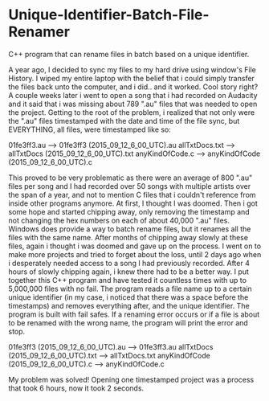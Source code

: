 # Unique-Identifier-Batch-File-Renamer
C++ program that can rename files in batch based on a unique identifier.

A year ago, I decided to sync my files to my hard drive using window's File History.
I wiped my entire laptop with the belief that i could simply transfer the files back unto
the computer, and i did.. and it worked. Cool story right?
A couple weeks later i went to open a song that i had recorded on Audacity and it said that
i was missing about 789 ".au" files that was needed to open the project. Getting to the root
of the problem, i realized that not only were the ".au" files timestamped with the date and 
time of the file sync, but EVERYTHING, all files, were timestamped like so:

01fe3ff3.au  -->   01fe3ff3 (2015_09_12_6_00_UTC).au
allTxtDocs.txt --> allTxtDocs (2015_09_12_6_00_UTC).txt
anyKindOfCode.c --> anyKindOfCode (2015_09_12_6_00_UTC).c

This proved to be very problematic as there were an average of 800 ".au" files per song
and I had recorded over 50 songs with multiple artists over the span of a year, and not 
to mention C files that i couldn't reference from inside other programs anymore. At first,
I thought I was doomed. Then i got some hope and started chipping away, only removing the
timestamp and not changing the hex numbers on each of about 40,000 ".au" files.
Windows does provide a way to batch rename files, but it renames all the files with the 
same name. After months of chipping away slowly at these files, again i thought i was doomed
and gave up on the process. I went on to make more projects and tried to forget about the loss, 
until 2 days ago when i desperately needed access to a song I had previously recorded.
After 4 hours of slowly chipping again, i knew there had to be a better way. I put together
this C++ program and have tested it countless times with up to 5,000,000 files with no fail.
The program reads a file name up to a certain unique identifier (in my case, i noticed that
there was a space before the timestamps) and removes everything after, and the unique
identifier. The program is built with fail safes. If a renaming error occurs or if a file is 
about to be renamed with the wrong name, the program will print the error and stop.

01fe3ff3 (2015_09_12_6_00_UTC).au --> 01fe3ff3.au
allTxtDocs (2015_09_12_6_00_UTC).txt --> allTxtDocs.txt
anyKindOfCode (2015_09_12_6_00_UTC).c --> anyKindOfCode.c

My problem was solved! Opening one timestamped project was a process that took 6 hours, now it took 2 seconds.
